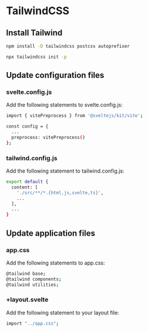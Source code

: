 # TailwindCSS

## Install Tailwind

```bash
npm install -D tailwindcss postcss autoprefixer
```
```bash
npx tailwindcss init -p
```

## Update configuration files

### svelte.config.js

Add the following statements to svelte.config.js:

```bash
import { vitePreprocess } from '@sveltejs/kit/vite';
```
```bash
const config = {
  ...
  preprocess: vitePreprocess()
};
```

### tailwind.config.js

Add the following statement to tailwind.config.js:

```bash
export default {
  content: [
    './src/**/*.{html,js,svelte,ts}',
    ...
  ],
  ...
}
```

## Update application files

### app.css

Add the following statements to app.css:

```bash
@tailwind base;
@tailwind components;
@tailwind utilities;
```

### +layout.svelte

Add the following statement to your layout file:

```bash
import "../app.css";
```